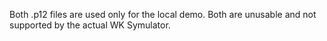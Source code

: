 Both .p12 files are used only for the local demo. Both are unusable and not supported by the actual WK Symulator.